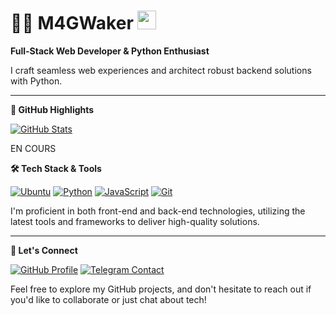 # 👨‍💻 M4GWaker  <img src="https://raw.githubusercontent.com/MartinHeinz/MartinHeinz/master/wave.gif" width="30px">

**Full-Stack Web Developer & Python Enthusiast**  

I craft seamless web experiences and architect robust backend solutions with Python.

---

**🚀 GitHub Highlights**  

[![GitHub Stats](https://github-readme-stats.vercel.app/api?username=WakerFR&show_icons=true&theme=radical)](https://github.com/WakerFR)  

EN COURS

**🛠️ Tech Stack & Tools**  

[![Ubuntu](https://img.shields.io/badge/OS-Ubuntu-orange)](https://ubuntu.com/) [![Python](https://img.shields.io/badge/Code-Python-blue)](https://www.python.org/) [![JavaScript](https://img.shields.io/badge/Code-JavaScript-yellow)](https://www.javascript.com/) [![Git](https://img.shields.io/badge/Tools-Git-green)](https://git-scm.com/)  

I'm proficient in both front-end and back-end technologies, utilizing the latest tools and frameworks to deliver high-quality solutions.

---

**🤝 Let's Connect**  

[![GitHub Profile](https://img.shields.io/badge/GitHub-Profile-green)](https://github.com/WakerFR) [![Telegram Contact](https://img.shields.io/badge/Telegram-Contact-blue)](https://t.me/LeVraiWaker)  

Feel free to explore my GitHub projects, and don't hesitate to reach out if you'd like to collaborate or just chat about tech!
